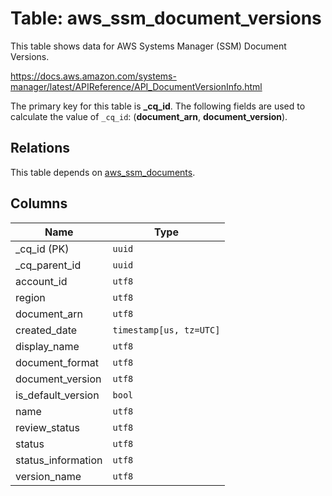 # Table: aws_ssm_document_versions

This table shows data for AWS Systems Manager (SSM) Document Versions.

https://docs.aws.amazon.com/systems-manager/latest/APIReference/API_DocumentVersionInfo.html

The primary key for this table is **_cq_id**.
The following fields are used to calculate the value of `_cq_id`: (**document_arn**, **document_version**).
## Relations

This table depends on [aws_ssm_documents](aws_ssm_documents.md).

## Columns

| Name          | Type          |
| ------------- | ------------- |
|_cq_id (PK)|`uuid`|
|_cq_parent_id|`uuid`|
|account_id|`utf8`|
|region|`utf8`|
|document_arn|`utf8`|
|created_date|`timestamp[us, tz=UTC]`|
|display_name|`utf8`|
|document_format|`utf8`|
|document_version|`utf8`|
|is_default_version|`bool`|
|name|`utf8`|
|review_status|`utf8`|
|status|`utf8`|
|status_information|`utf8`|
|version_name|`utf8`|
